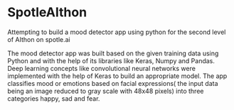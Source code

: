 # SpotleAIthon
Attempting to build a mood detector app using python for the second level of AIthon on spotle.ai

The mood detector app was built based on the given training data using Python and with the help of its libraries like Keras, Numpy and Pandas. Deep learning concepts like convolutional neural networks were implemented with the help of Keras to build an appropriate model. The app classifies mood or emotions based on facial expressions( the input data being an image reduced to gray scale with 48x48 pixels) into three categories happy, sad and fear.
